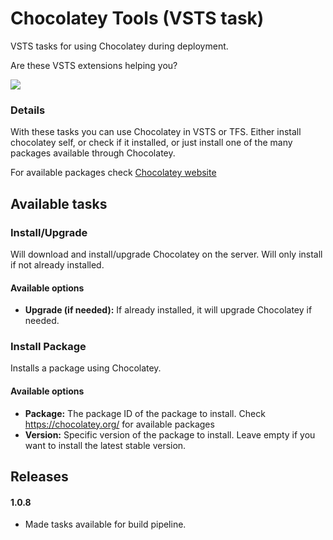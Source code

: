 # Chocolatey Tools (VSTS task)

VSTS tasks for using Chocolatey during deployment.

Are these VSTS extensions helping you? 

[![](https://www.paypalobjects.com/en_US/i/btn/btn_donate_SM.gif)](https://www.paypal.com/cgi-bin/webscr?cmd=_s-xclick&hosted_button_id=BSMTZP9VKP8QN)

### Details
With these tasks you can use Chocolatey in VSTS or TFS. Either install chocolatey self, or check if it installed, or just
install one of the many packages available through Chocolatey.

For available packages check [Chocolatey website](https://chocolatey.org/)


## Available tasks
### Install/Upgrade
Will download and install/upgrade Chocolatey on the server. Will only install if not already installed.

#### Available options
* **Upgrade (if needed):** If already installed, it will upgrade Chocolatey if needed.

### Install Package
Installs a package using Chocolatey.

#### Available options
* **Package:** The package ID of the package to install. Check https://chocolatey.org/ for available packages
* **Version:** Specific version of the package to install. Leave empty if you want to install the latest stable version.


## Releases

#### 1.0.8
- Made tasks available for build pipeline.